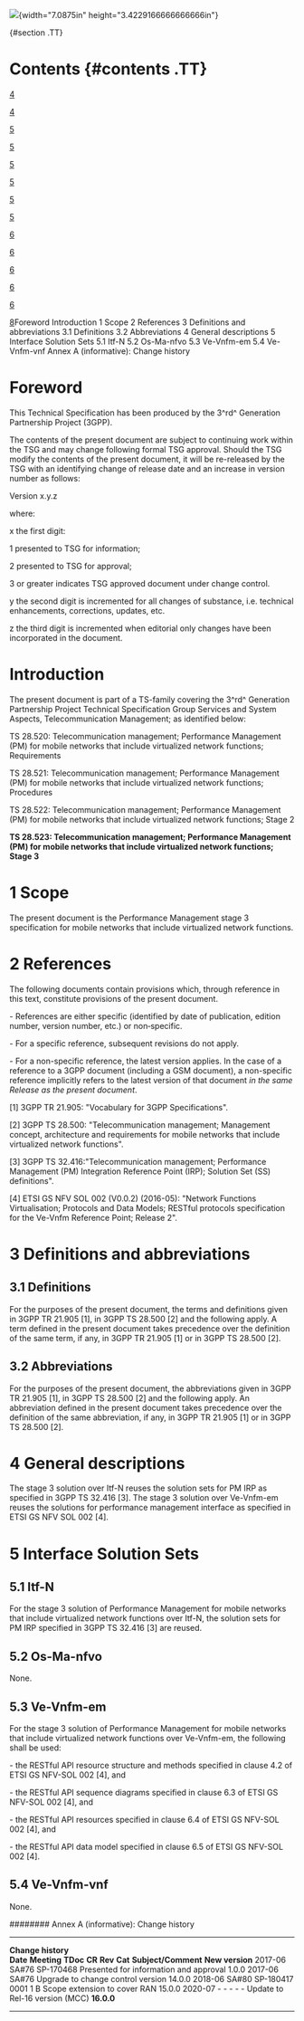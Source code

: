 ![](media/image1.jpeg){width="7.0875in" height="3.4229166666666666in"}

  {#section .TT}

Contents {#contents .TT}
========

[4](#foreword)

[4](#introduction)

[5](#scope)

[5](#references)

[5](#definitions-and-abbreviations)

[5](#definitions)

[5](#abbreviations)

[5](#general-descriptions)

[6](#interface-solution-sets)

[6](#itf-n)

[6](#os-ma-nfvo)

[6](#ve-vnfm-em)

[6](#ve-vnfm-vnf)

[8](#annex-a-informative-change-history)Foreword Introduction 1 Scope 2
References 3 Definitions and abbreviations 3.1 Definitions 3.2
Abbreviations 4 General descriptions 5 Interface Solution Sets 5.1 Itf-N
5.2 Os-Ma-nfvo 5.3 Ve-Vnfm-em 5.4 Ve-Vnfm-vnf Annex A (informative):
Change history

Foreword
========

This Technical Specification has been produced by the 3^rd^ Generation
Partnership Project (3GPP).

The contents of the present document are subject to continuing work
within the TSG and may change following formal TSG approval. Should the
TSG modify the contents of the present document, it will be re-released
by the TSG with an identifying change of release date and an increase in
version number as follows:

Version x.y.z

where:

x the first digit:

1 presented to TSG for information;

2 presented to TSG for approval;

3 or greater indicates TSG approved document under change control.

y the second digit is incremented for all changes of substance, i.e.
technical enhancements, corrections, updates, etc.

z the third digit is incremented when editorial only changes have been
incorporated in the document.

Introduction
============

The present document is part of a TS-family covering the 3^rd^
Generation Partnership Project Technical Specification Group Services
and System Aspects, Telecommunication Management; as identified below:

TS 28.520: Telecommunication management; Performance Management (PM) for
mobile networks that include virtualized network functions; Requirements

TS 28.521: Telecommunication management; Performance Management (PM) for
mobile networks that include virtualized network functions; Procedures

TS 28.522: Telecommunication management; Performance Management (PM) for
mobile networks that include virtualized network functions; Stage 2

**TS 28.523: Telecommunication management; Performance Management (PM)
for mobile networks that include virtualized network functions; Stage
3**

1 Scope
=======

The present document is the Performance Management stage 3 specification
for mobile networks that include virtualized network functions.

2 References
============

The following documents contain provisions which, through reference in
this text, constitute provisions of the present document.

\- References are either specific (identified by date of publication,
edition number, version number, etc.) or non‑specific.

\- For a specific reference, subsequent revisions do not apply.

\- For a non-specific reference, the latest version applies. In the case
of a reference to a 3GPP document (including a GSM document), a
non-specific reference implicitly refers to the latest version of that
document *in the same Release as the present document*.

\[1\] 3GPP TR 21.905: \"Vocabulary for 3GPP Specifications\".

\[2\] 3GPP TS 28.500: \"Telecommunication management; Management
concept, architecture and requirements for mobile networks that include
virtualized network functions\".

\[3\] 3GPP TS 32.416:\"Telecommunication management; Performance
Management (PM) Integration Reference Point (IRP); Solution Set (SS)
definitions\".

\[4\] ETSI GS NFV SOL 002 (V0.0.2) (2016-05): \"Network Functions
Virtualisation; Protocols and Data Models; RESTful protocols
specification for the Ve-Vnfm Reference Point; Release 2\".

3 Definitions and abbreviations
===============================

3.1 Definitions
---------------

For the purposes of the present document, the terms and definitions
given in 3GPP TR 21.905 \[1\], in 3GPP TS 28.500 \[2\] and the following
apply. A term defined in the present document takes precedence over the
definition of the same term, if any, in 3GPP TR 21.905 \[1\] or in 3GPP
TS 28.500 \[2\].

3.2 Abbreviations
-----------------

For the purposes of the present document, the abbreviations given in
3GPP TR 21.905 \[1\], in 3GPP TS 28.500 \[2\] and the following apply.
An abbreviation defined in the present document takes precedence over
the definition of the same abbreviation, if any, in 3GPP TR 21.905 \[1\]
or in 3GPP TS 28.500 \[2\].

4 General descriptions
======================

The stage 3 solution over Itf-N reuses the solution sets for PM IRP as
specified in 3GPP TS 32.416 \[3\]. The stage 3 solution over Ve-Vnfm-em
reuses the solutions for performance management interface as specified
in ETSI GS NFV SOL 002 \[4\].

5 Interface Solution Sets
=========================

5.1 Itf-N
---------

For the stage 3 solution of Performance Management for mobile networks
that include virtualized network functions over Itf-N, the solution sets
for PM IRP specified in 3GPP TS 32.416 \[3\] are reused.

5.2 Os-Ma-nfvo
--------------

None.

5.3 Ve-Vnfm-em
--------------

For the stage 3 solution of Performance Management for mobile networks
that include virtualized network functions over Ve-Vnfm-em, the
following shall be used:

\- the RESTful API resource structure and methods specified in clause
4.2 of ETSI GS NFV-SOL 002 \[4\], and

\- the RESTful API sequence diagrams specified in clause 6.3 of ETSI GS
NFV-SOL 002 \[4\], and

\- the RESTful API resources specified in clause 6.4 of ETSI GS NFV-SOL
002 \[4\], and

\- the RESTful API data model specified in clause 6.5 of ETSI GS NFV-SOL
002 \[4\].

5.4 Ve-Vnfm-vnf
---------------

None.

######## Annex A (informative): Change history

  -------------------- ------------- ----------- -------- --------- --------- ---------------------------------------- -----------------
  **Change history**                                                                                                   
  **Date**             **Meeting**   **TDoc**    **CR**   **Rev**   **Cat**   **Subject/Comment**                      **New version**
  2017-06              SA\#76        SP-170468                                Presented for information and approval   1.0.0
  2017-06              SA\#76                                                 Upgrade to change control version        14.0.0
  2018-06              SA\#80        SP-180417   0001     1         B         Scope extension to cover RAN             15.0.0
  2020-07              \-            \-          \-       \-        \-        Update to Rel-16 version (MCC)           **16.0.0**
  -------------------- ------------- ----------- -------- --------- --------- ---------------------------------------- -----------------
